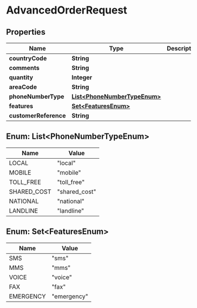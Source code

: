 

# AdvancedOrderRequest


## Properties

| Name | Type | Description | Notes |
|------------ | ------------- | ------------- | -------------|
|**countryCode** | **String** |  |  [optional] |
|**comments** | **String** |  |  [optional] |
|**quantity** | **Integer** |  |  [optional] |
|**areaCode** | **String** |  |  [optional] |
|**phoneNumberType** | [**List&lt;PhoneNumberTypeEnum&gt;**](#List&lt;PhoneNumberTypeEnum&gt;) |  |  [optional] |
|**features** | [**Set&lt;FeaturesEnum&gt;**](#Set&lt;FeaturesEnum&gt;) |  |  [optional] |
|**customerReference** | **String** |  |  [optional] |



## Enum: List&lt;PhoneNumberTypeEnum&gt;

| Name | Value |
|---- | -----|
| LOCAL | &quot;local&quot; |
| MOBILE | &quot;mobile&quot; |
| TOLL_FREE | &quot;toll_free&quot; |
| SHARED_COST | &quot;shared_cost&quot; |
| NATIONAL | &quot;national&quot; |
| LANDLINE | &quot;landline&quot; |



## Enum: Set&lt;FeaturesEnum&gt;

| Name | Value |
|---- | -----|
| SMS | &quot;sms&quot; |
| MMS | &quot;mms&quot; |
| VOICE | &quot;voice&quot; |
| FAX | &quot;fax&quot; |
| EMERGENCY | &quot;emergency&quot; |



